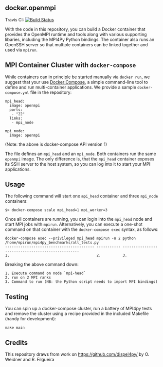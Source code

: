 ## docker.openmpi

Travis CI: [![Build Status](https://travis-ci.org/ocramz/docker.openmpi.svg?branch=master)](https://travis-ci.org/ocramz/docker.openmpi)

With the code in this repository, you can build a Docker container that provides 
the OpenMPI runtime and tools along with various supporting libaries, 
including the MPI4Py Python bindings. The container also runs an OpenSSH server
so that multiple containers can be linked together and used via `mpirun`.


## MPI Container Cluster with `docker-compose`

While containers can in principle be started manually via `docker run`, we suggest that your use 
[Docker Compose](https://docs.docker.com/compose/), a simple command-line tool 
to define and run multi-container applications. We provide a sample `docker-compose.yml` file in the repository:

```
mpi_head:
  image: openmpi
  ports: 
   - "22"
  links: 
   - mpi_node

mpi_node: 
  image: openmpi

```
(Note: the above is docker-compose API version 1)

The file defines an `mpi_head` and an `mpi_node`. Both containers run the same `openmpi` image. 
The only difference is, that the `mpi_head` container exposes its SSH server to 
the host system, so you can log into it to start your MPI applications.


## Usage

The following command will start one `mpi_head` container and three `mpi_node` containers: 

```
$> docker-compose scale mpi_head=1 mpi_worker=3
```
Once all containers are running, you can login into the `mpi_head` node and start MPI jobs with `mpirun`. Alternatively, you can execute a one-shot command on that container with the `docker-compose exec` syntax, as follows: 

    docker-compose exec --privileged mpi_head mpirun -n 2 python /home/mpirun/mpi4py_benchmarks/all_tests.py
    ----------------------------------------- ----------- --------------------------------------------------
    1.                                        2.          3.

Breaking the above command down:

    1. Execute command on node `mpi-head`
    2. run on 2 MPI ranks
    3. Command to run (NB: the Python script needs to import MPI bindings)

## Testing

You can spin up a docker-compose cluster, run a battery of MPI4py tests and remove the cluster using a recipe provided in the included Makefile (handy for development):

    make main


## Credits

This repository draws from work on https://github.com/dispel4py/ by O. Weidner and R. Filgueira 